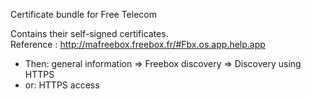 Certificate bundle for Free Telecom

Contains their self-signed certificates.  
Reference : http://mafreebox.freebox.fr/#Fbx.os.app.help.app  
* Then: general information => Freebox discovery => Discovery using HTTPS
* or: HTTPS access
